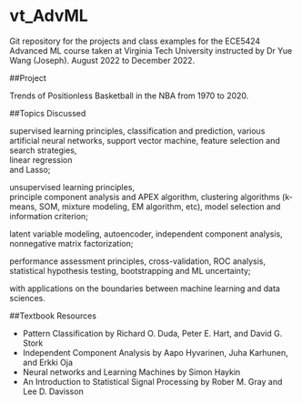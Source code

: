 # vt_AdvML
 Git repository for the projects and class examples for the ECE5424 Advanced ML course taken at Virginia Tech University instructed by Dr Yue Wang (Joseph). August 2022 to December 2022.  

##Project

Trends of Positionless Basketball in the NBA from 1970 to 2020.


##Topics Discussed
 
supervised  learning  principles, 
classification  and  prediction, 
various artificial neural networks, 
support vector machine, 
feature selection and search strategies,  
linear  regression  
and  Lasso;  

unsupervised  learning  principles,  
principle component analysis and APEX algorithm, 
clustering algorithms (k-means, SOM, mixture  modeling,  EM  algorithm,  etc), 
model selection and information criterion; 

latent variable modeling, 
autoencoder, 
independent component analysis, 
nonnegative matrix 
factorization; 

performance assessment principles, 
cross-validation, 
ROC analysis,
statistical hypothesis testing, 
bootstrapping and ML uncertainty; 

with applications  on  the  boundaries  between  machine  learning  and  data  sciences.
 
 
 ##Textbook Resources  
 - Pattern Classification by Richard O. Duda, Peter E. Hart, and David G. Stork
 - Independent Component Analysis by Aapo Hyvarinen, Juha Karhunen, and Erkki Oja
 - Neural networks and Learning Machines by Simon Haykin
 - An Introduction to Statistical Signal Processing by Rober M. Gray and Lee D. Davisson
 
 
